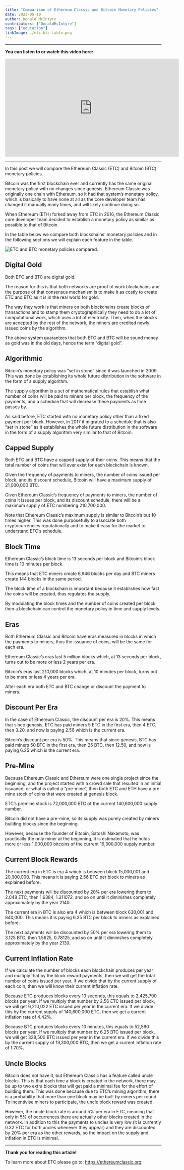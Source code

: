 ```yaml
---
title: "Comparison of Ethereum Classic and Bitcoin Monetary Policies"
date: 2023-05-10
author: Donald McIntyre
contributors: ["DonaldMcIntyre"]
tags: ["education"]
linkImage: ./etc-btc-table.png
---
```


---
**You can listen to or watch this video here:**

<iframe width="560" height="315" src="https://www.youtube.com/embed/cSrFtGc0D8g" title="YouTube video player" frameborder="0" allow="accelerometer; autoplay; clipboard-write; encrypted-media; gyroscope; picture-in-picture; web-share" allowfullscreen></iframe>

---

In this post we will compare the Ethereum Classic (ETC) and Bitcoin (BTC) monetary policies.

Bitcoin was the first blockchain ever and currently has the same original monetary policy with no changes since genesis. Ethereum Classic was originally one chain with Ethereum, so it had that system’s monetary policy, which is basically to have none at all as the core developer team has changed it manually many times, and will likely continue doing so.

When Ethereum (ETH) forked away from ETC in 2016, the Ethereum Classic core developer team decided to establish a monetary policy as similar as possible to that of Bitcoin. 

In the table below we compare both blockchains’ monetary policies and in the following sections we will explain each feature in the table.

![ETC and BTC monetary policies compared.](./etc-btc-table.png)

## Digital Gold

Both ETC and BTC are digital gold.

The reason for this is that both networks are proof of work blockchains and the purpose of that consensus mechanism is to make it as costly to create ETC and BTC as it is in the real world for gold.

The way they work is that miners on both blockchains create blocks of transactions and to stamp them cryptographically they need to do a lot of computational work, which uses a lot of electricity. Then, when the blocks are accepted by the rest of the network, the miners are credited newly issued coins by the algorithm.

The above system guarantees that both ETC and BTC will be sound money as gold was in the old days, hence the term “digital gold”.

## Algorithmic

Bitcoin’s monetary policy was “set in stone” since it was launched in 2009. This was done by establishing its whole future distribution in the software in the form of a supply algorithm. 

The supply algorithm is a set of mathematical rules that establish what number of coins will be paid to miners per block, the frequency of the payments, and a schedule that will decrease these payments as time passes by.

As said before, ETC started with no monetary policy other than a fixed payment per block. However, in 2017 it migrated to a schedule that is also “set in stone” as it establishes the whole future distribution in the software in the form of a supply algorithm very similar to that of Bitcoin.

## Capped Supply

Both ETC and BTC have a capped supply of their coins. This means that the total number of coins that will ever exist for each blockchain is known.

Given the frequency of payments to miners, the number of coins issued per block, and its discount schedule, Bitcoin will have a maximum supply of 21,000,000 BTC.

Given Ethereum Classic’s frequency of payments to miners, the number of coins it issues per block, and its discount schedule, there will be a maximum supply of ETC numbering 210,700,000.

Note that Ethereum Classic’s maximum supply is similar to Bitcoin’s but 10 times higher. This was done purposefully to associate both cryptocurrencies reputationally and to make it easy for the market to understand ETC’s schedule.

## Block Time

Ethereum Classic’s block time is 13 seconds per block and Bitcoin’s block time is 10 minutes per block.

This means that ETC miners create 6,646 blocks per day and BTC miners create 144 blocks in the same period.

The block time of a blockchain is important because it establishes how fast the coins will be created, thus regulates the supply. 

By modulating the block times and the number of coins created per block then a blockchain can control the monetary policy in time and supply levels. 

## Eras

Both Ethereum Classic and Bitcoin have eras measured in blocks in which the payments to miners, thus the issuance of coins, will be the same for each era.

Ethereum Classic’s eras last 5 million blocks which, at 13 seconds per block, turns out to be more or less 2 years per era.

Bitcoin’s eras last 210,000 blocks which, at 10 minutes per block, turns out to be more or less 4 years per era.

After each era both ETC and BTC change or discount the payment to miners.

## Discount Per Era

In the case of Ethereum Classic, the discount per era is 20%. This means that since genesis, ETC has paid miners 5 ETC in the first era, then 4 ETC, then 3.20, and now is paying 2.56 which is the current era.

Bitcoin’s discount per era is 50%. This means that since genesis, BTC has paid miners 50 BTC in the first era, then 25 BTC, then 12.50, and now is paying 6.25 which is the current era.

## Pre-Mine

Because Ethereum Classic and Ethereum were one single project since the beginning, and the project started with a crowd sale that resulted in an initial issuance, or what is called a “pre-mine”, then both ETC and ETH have a pre-mine stock of coins that were created at genesis block.

ETC’s premine stock is 72,000,000 ETC of the current 140,600,000 supply number.

Bitcoin did not have a pre-mine, so its supply was purely created by miners building blocks since the beginning.

However, because the founder of Bitcoin, Satoshi Nakamoto, was practically the only miner at the beginning, it is estimated that he holds more or less 1,000,000 bitcoins of the current 19,300,000 supply number.

## Current Block Rewards

The current era in ETC is era 4 which is between block 15,000,001 and 20,000,000. This means it is paying 2.56 ETC per block to miners as explained before.

The next payments will be discounted by 20% per era lowering them to 2.048 ETC, then 1.6384, 1.311072, and so on until it diminishes completely approximately by the year 2140.

The current era in BTC is also era 4 which is between block 630,001 and 840,000. This means it is paying 6.25 BTC per block to miners as explained before.

The next payments will be discounted by 50% per era lowering them to 3.125 BTC, then 1.5625, 0.78125, and so on until it diminishes completely approximately by the year 2130.

## Current Inflation Rate

If we calculate the number of blocks each blockchain produces per year and multiply that by the block reward payments, then we will get the total number of coins issued per year. If we divide that by the current supply of each coin, then we will know their current inflation rate.

Because ETC produces blocks every 13 seconds, this equals to 2,425,790 blocks per year. If we multiply that number by 2.56 ETC issued per block, we will get 6,210,022 ETC issued per year in the current era. If we divide this by the current supply of 140,600,000 ETC, then we get a current inflation rate of 4.42%.

Because BTC produces blocks every 10 minutes, this equals to 52,560 blocks per year. If we multiply that number by 6.25 BTC issued per block, we will get 328,500 BTC issued per year in the current era. If we divide this by the current supply of 19,300,000 BTC, then we get a current inflation rate of 1.70%.

## Uncle Blocks

Bitcoin does not have it, but Ethereum Classic has a feature called uncle blocks. This is that each time a block is created in the network, there may be up to two extra blocks that will get paid a minimal fee for the effort of building them. This was done because due to ETC’s mining algorithm, there is a probability that more than one block may be built by miners per round. To incentivise miners to participate, the uncle block reward was created.

However, the uncle block rate is around 5% per era in ETC, meaning that only in 5% of occurrences there are actually other blocks created in the network. In addition to this the payments to uncles is very low (it is currently 0.32 ETC for both uncles whenever they appear) and they are discounted by 20% per era as the other rewards, so the impact on the supply and inflation in ETC is minimal.

---

**Thank you for reading this article!**

To learn more about ETC please go to: https://ethereumclassic.org
